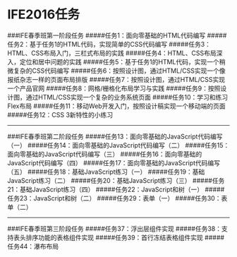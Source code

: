 # IFE2016任务
###IFE春季班第一阶段任务
#####任务1：面向零基础的HTML代码编写
#####任务2：基于任务1的HTML代码，实现简单的CSS代码编写
#####任务3：HTML、CSS布局入门，三栏式布局的实践
#####任务4：HTML、CSS布局深入，定位和居中问题的实践
#####任务5：基于任务1的HTML代码，实现一个稍微复杂的CSS代码编写
#####任务6：按照设计图，通过HTML/CSS实现一个像报纸杂志一样的页面布局排版
#####任务7：按照设计图，通过HTML/CSS实现一个产品官网
#####任务8：网格/栅格化布局学习与实践
#####任务9：按照设计图，通过HTML/CSS实现一个复杂的业务系统页面
#####任务10：学习和练习Flex布局
#####任务11：移动Web开发入门，按照设计稿实现一个移动端的页面
#####任务12：CSS 3新特性的小练习

___

###IFE春季班第二阶段任务
#####任务13：面向零基础的JavaScript代码编写（一）
#####任务14：面向零基础的JavaScript代码编写（二）
#####任务15：面向零基础的JavaScript代码编写（三）
#####任务16：面向零基础的JavaScript代码编写（四）
#####任务17：面向零基础的JavaScript代码编写（五）
#####任务18：基础JavaScript练习（一）
#####任务19：基础JavaScript练习（二）
#####任务20：基础JavaScript练习（三）
#####任务21：基础JavaScript练习（四）
#####任务22：JavaScript和树（一）
#####任务23：JavaScript和树（二）
#####任务29：表单（一）
#####任务30：表单（二）
  
___
###IFE春季班第三阶段任务
#####任务37：浮出层组件实现
#####任务38：支持表头排序功能的表格组件实现
#####任务39：首行冻结表格组件实现
#####任务44：瀑布布局
